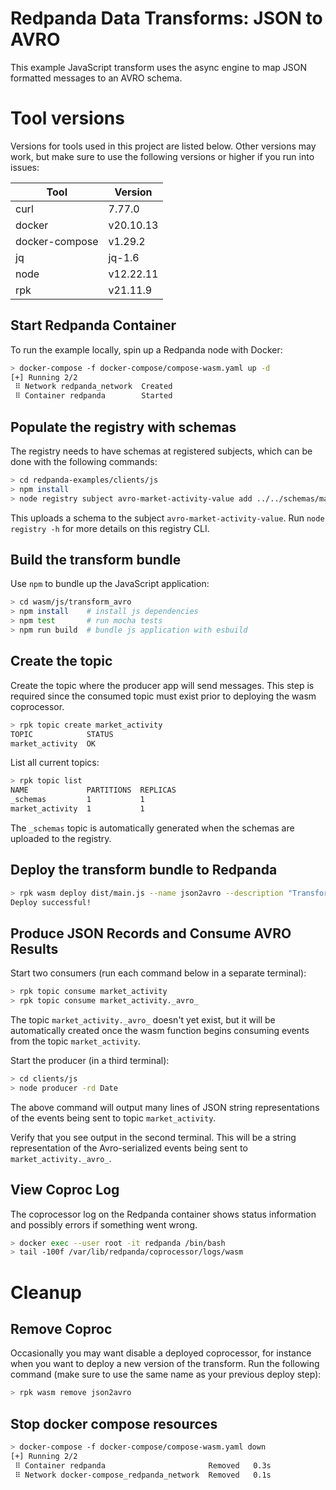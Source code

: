 # Redpanda Data Transforms: JSON to AVRO

This example JavaScript transform uses the async engine to map JSON formatted messages to an AVRO schema.

# Tool versions

Versions for tools used in this project are listed below.
Other versions may work, but make sure to use the following versions or higher if you run into issues:

| Tool | Version |
| - | - |
| curl | 7.77.0 |
| docker | v20.10.13 |
| docker-compose | v1.29.2 |
| jq | jq-1.6 |
| node | v12.22.11 |
| rpk | v21.11.9 |

## Start Redpanda Container

To run the example locally, spin up a Redpanda node with Docker:

```bash
> docker-compose -f docker-compose/compose-wasm.yaml up -d
[+] Running 2/2
 ⠿ Network redpanda_network  Created
 ⠿ Container redpanda        Started
```

## Populate the registry with schemas

The registry needs to have schemas at registered subjects, which can be done with the following commands:

```bash
> cd redpanda-examples/clients/js
> npm install
> node registry subject avro-market-activity-value add ../../schemas/market_activity.avsc
```

This uploads a schema to the subject `avro-market-activity-value`.
Run `node registry -h` for more details on this registry CLI.

## Build the transform bundle

Use `npm` to bundle up the JavaScript application:

```bash
> cd wasm/js/transform_avro
> npm install    # install js dependencies
> npm test       # run mocha tests
> npm run build  # bundle js application with esbuild
```

## Create the topic

Create the topic where the producer app will send messages.
This step is required since the consumed topic must exist prior to deploying the wasm coprocessor.

```bash
> rpk topic create market_activity
TOPIC            STATUS
market_activity  OK
```

List all current topics:
```bash
> rpk topic list
NAME             PARTITIONS  REPLICAS
_schemas         1           1
market_activity  1           1
```

The `_schemas` topic is automatically generated when the schemas are uploaded to the registry.

## Deploy the transform bundle to Redpanda

```bash
> rpk wasm deploy dist/main.js --name json2avro --description "Transforms JSON to AVRO"
Deploy successful!
```

## Produce JSON Records and Consume AVRO Results

Start two consumers (run each command below in a separate terminal):

```bash
> rpk topic consume market_activity
> rpk topic consume market_activity._avro_
```

The topic `market_activity._avro_` doesn't yet exist, but it will be automatically created once the wasm function begins consuming events from the topic `market_activity`.

Start the producer (in a third terminal):

```bash
> cd clients/js
> node producer -rd Date
```

The above command will output many lines of JSON string representations of the events being sent to topic `market_activity`.

Verify that you see output in the second terminal.
This will be a string representation of the Avro-serialized events being sent to `market_activity._avro_`.

## View Coproc Log

The coprocessor log on the Redpanda container shows status information and possibly errors if something went wrong.

```bash
> docker exec --user root -it redpanda /bin/bash
> tail -100f /var/lib/redpanda/coprocessor/logs/wasm
```

# Cleanup

## Remove Coproc

Occasionally you may want disable a deployed coprocessor, for instance when you want to deploy a new version of the transform.
Run the following command (make sure to use the same name as your previous deploy step):

```bash
> rpk wasm remove json2avro
```

## Stop docker compose resources

```bash
> docker-compose -f docker-compose/compose-wasm.yaml down
[+] Running 2/2
 ⠿ Container redpanda                       Removed   0.3s
 ⠿ Network docker-compose_redpanda_network  Removed   0.1s
```
